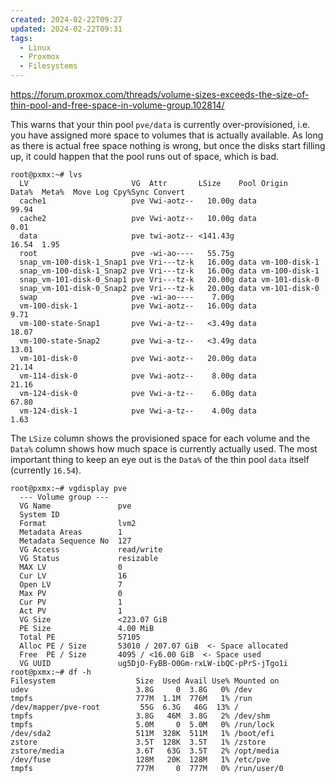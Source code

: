 ```yaml
---
created: 2024-02-22T09:27
updated: 2024-02-22T09:31
tags:
  - Linux
  - Proxmox
  - Filesystems
---
```

https://forum.proxmox.com/threads/volume-sizes-exceeds-the-size-of-thin-pool-and-free-space-in-volume-group.102814/

This warns that your thin pool `pve/data` is currently over-provisioned, i.e. you have assigned more space to volumes that is actually available. As long as there is actual free space nothing is wrong, but once the disks start filling up, it could happen that the pool runs out of space, which is bad.  

```
root@pxmx:~# lvs
  LV                       VG  Attr       LSize    Pool Origin        Data%  Meta%  Move Log Cpy%Sync Convert
  cache1                   pve Vwi-aotz--   10.00g data               99.94                                
  cache2                   pve Vwi-aotz--   10.00g data               0.01                                  
  data                     pve twi-aotz-- <141.43g                    16.54  1.95                          
  root                     pve -wi-ao----   55.75g                                                          
  snap_vm-100-disk-1_Snap1 pve Vri---tz-k   16.00g data vm-100-disk-1                                      
  snap_vm-100-disk-1_Snap2 pve Vri---tz-k   16.00g data vm-100-disk-1                                      
  snap_vm-101-disk-0_Snap1 pve Vri---tz-k   20.00g data vm-101-disk-0                                      
  snap_vm-101-disk-0_Snap2 pve Vri---tz-k   20.00g data vm-101-disk-0                                      
  swap                     pve -wi-ao----    7.00g                                                          
  vm-100-disk-1            pve Vwi-aotz--   16.00g data               9.71                                  
  vm-100-state-Snap1       pve Vwi-a-tz--   <3.49g data               18.07                                
  vm-100-state-Snap2       pve Vwi-a-tz--   <3.49g data               13.01                                
  vm-101-disk-0            pve Vwi-aotz--   20.00g data               21.14                                
  vm-114-disk-0            pve Vwi-aotz--    8.00g data               21.16                                
  vm-124-disk-0            pve Vwi-a-tz--    6.00g data               67.80                                
  vm-124-disk-1            pve Vwi-a-tz--    4.00g data               1.63
```

The `LSize` column shows the provisioned space for each volume and the `Data%` column shows how much space is currently actually used. The most important thing to keep an eye out is the `Data%` of the thin pool `data` itself (currently `16.54`).  

```
root@pxmx:~# vgdisplay pve
  --- Volume group ---
  VG Name               pve
  System ID            
  Format                lvm2
  Metadata Areas        1
  Metadata Sequence No  127
  VG Access             read/write
  VG Status             resizable
  MAX LV                0
  Cur LV                16
  Open LV               7
  Max PV                0
  Cur PV                1
  Act PV                1
  VG Size               <223.07 GiB
  PE Size               4.00 MiB
  Total PE              57105
  Alloc PE / Size       53010 / 207.07 GiB  <- Space allocated
  Free  PE / Size       4095 / <16.00 GiB  <- Space used
  VG UUID               ug5DjO-FyBB-O0Gm-rxLW-ibQC-pPrS-jTgo1i
root@pxmx:~# df -h
Filesystem                  Size  Used Avail Use% Mounted on
udev                        3.8G     0  3.8G   0% /dev
tmpfs                       777M  1.1M  776M   1% /run
/dev/mapper/pve-root         55G  6.3G   46G  13% /
tmpfs                       3.8G   46M  3.8G   2% /dev/shm
tmpfs                       5.0M     0  5.0M   0% /run/lock
/dev/sda2                   511M  328K  511M   1% /boot/efi
zstore                      3.5T  128K  3.5T   1% /zstore
zstore/media                3.6T   63G  3.5T   2% /opt/media
/dev/fuse                   128M   20K  128M   1% /etc/pve
tmpfs                       777M     0  777M   0% /run/user/0
```
